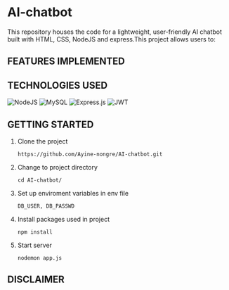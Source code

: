 # AI-chatbot
This repository houses the code for a lightweight, user-friendly AI chatbot built with HTML, CSS, NodeJS and express.This project allows users to:<br>
 

## FEATURES IMPLEMENTED


## TECHNOLOGIES USED
![NodeJS](https://img.shields.io/badge/node.js-6DA55F?style=for-the-badge&logo=node.js&logoColor=white)  ![MySQL](https://img.shields.io/badge/mysql-%2300f.svg?style=for-the-badge&logo=mysql&logoColor=white) ![Express.js](https://img.shields.io/badge/express.js-%23404d59.svg?style=for-the-badge&logo=express&logoColor=%2361DAFB) ![JWT](https://img.shields.io/badge/JWT-black?style=for-the-badge&logo=JSON%20web%20tokens)

## GETTING STARTED
1. Clone the project
 
   ```
   https://github.com/Ayine-nongre/AI-chatbot.git
   ```
2. Change to project directory

    ```
    cd AI-chatbot/
    ```
3. Set up enviroment variables in env file

   ```
   DB_USER, DB_PASSWD
   ```
4. Install packages used in project

   ```
   npm install
   ```
5. Start server

    ```
    nodemon app.js
    ```

## DISCLAIMER





